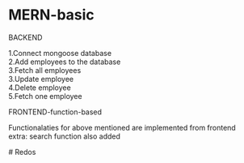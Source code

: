 # MERN-basic
<t4>BACKEND</t5><br>
<p>
  1.Connect mongoose database<br>
  2.Add employees to the database<br>
  3.Fetch all employees<br>
  3.Update employee<br>
  4.Delete employee<br>
  5.Fetch one employee<br>
</p>
<t4>FRONTEND-function-based</t5><br>
<p>
  Functionalaties for above mentioned are implemented from frontend<br>
  extra: search function also added
</p>
# Redos
